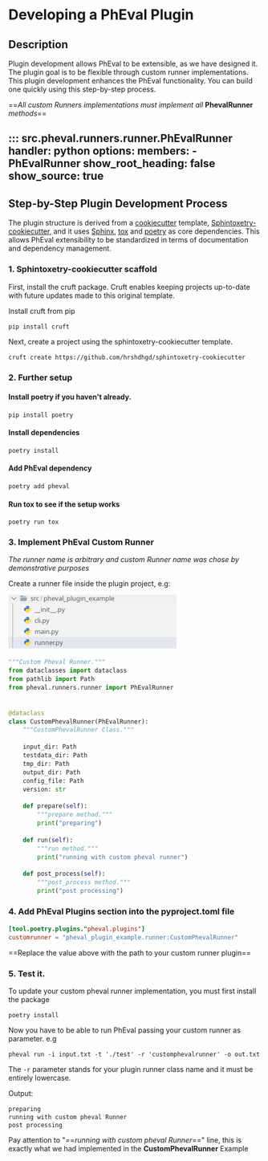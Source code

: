 # Developing a PhEval Plugin

## Description

Plugin development allows PhEval to be extensible, as we have designed it.
The plugin goal is to be flexible through custom runner implementations. This plugin development enhances the PhEval functionality. You can build one quickly using this step-by-step process.

==_All custom Runners implementations must implement all_ **PhevalRunner** _methods_==

::: src.pheval.runners.runner.PhEvalRunner
    handler: python
    options:
      members:
        - PhEvalRunner
      show_root_heading: false
      show_source: true
---

## Step-by-Step Plugin Development Process

The plugin structure is derived from a [cookiecutter](https://cookiecutter.readthedocs.io/en/stable/) template, [Sphintoxetry-cookiecutter](https://github.com/hrshdhgd/sphintoxetry-cookiecutter), and it uses [Sphinx](https://www.sphinx-doc.org/en/master/), [tox](https://tox.wiki/en/latest/) and [poetry](https://python-poetry.org) as core dependencies.
This allows PhEval extensibility to be standardized in terms of documentation and dependency management.

### 1. Sphintoxetry-cookiecutter scaffold

First, install the cruft package. Cruft enables keeping projects up-to-date with future updates made to this original template.

Install cruft from pip

```bash
pip install cruft
```

Next, create a project using the sphintoxetry-cookiecutter template.

```
cruft create https://github.com/hrshdhgd/sphintoxetry-cookiecutter
```

### 2. Further setup

#### Install poetry if you haven't already.

```
pip install poetry
```

#### Install dependencies

```
poetry install
```

#### Add PhEval dependency

```
poetry add pheval
```

#### Run tox to see if the setup works

```
poetry run tox
```

### 3. Implement PhEval Custom Runner

_The runner name is arbitrary and custom Runner name was chose by demonstrative purposes_

Create a runner file inside the plugin project, e.g:

![a](./imgs/plugin_example_folder_structure.png)

```python
"""Custom Pheval Runner."""
from dataclasses import dataclass
from pathlib import Path
from pheval.runners.runner import PhEvalRunner


@dataclass
class CustomPhevalRunner(PhEvalRunner):
    """CustomPhevalRunner Class."""

    input_dir: Path
    testdata_dir: Path
    tmp_dir: Path
    output_dir: Path
    config_file: Path
    version: str

    def prepare(self):
        """prepare method."""
        print("preparing")

    def run(self):
        """run method."""
        print("running with custom pheval runner")

    def post_process(self):
        """post_process method."""
        print("post processing")

```

### 4. Add PhEval Plugins section into the pyproject.toml file

```toml
[tool.poetry.plugins."pheval.plugins"]
customrunner = "pheval_plugin_example.runner:CustomPhevalRunner"
```

==Replace the value above with the path to your custom runner plugin==

### 5. Test it.

To update your custom pheval runner implementation, you must first install the package

```
poetry install
```

Now you have to be able to run PhEval passing your custom runner as parameter. e.g

```
pheval run -i input.txt -t './test' -r 'customphevalrunner' -o out.txt
```

The `-r` parameter stands for your plugin runner class name and it must be entirely lowercase.

Output:

```
preparing
running with custom pheval Runner
post processing
```

Pay attention to "_==running with custom pheval Runner==_" line, this is exactly what we had implemented in the **CustomPhevalRunner** Example
